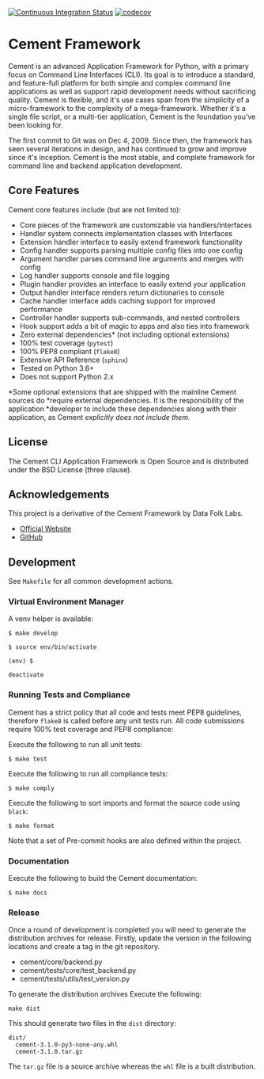 [![Continuous Integration Status](https://travis-ci.org/acdaniells/cement.svg?branch=master)](https://travis-ci.org/acdaniells/cement)
[![codecov](https://codecov.io/gh/acdaniells/cement/branch/master/graph/badge.svg)](https://codecov.io/gh/acdaniells/cement)

# Cement Framework

Cement is an advanced Application Framework for Python, with a primary focus on
Command Line Interfaces (CLI). Its goal is to introduce a standard, and
feature-full platform for both simple and complex command line applications as
well as support rapid development needs without sacrificing quality. Cement is
flexible, and it's use cases span from the simplicity of a micro-framework to
the complexity of a mega-framework. Whether it's a single file script, or a
multi-tier application, Cement is the foundation you've been looking for.

The first commit to Git was on Dec 4, 2009. Since then, the framework has seen
several iterations in design, and has continued to grow and improve since it's
inception. Cement is the most stable, and complete framework for command line
and backend application development.

## Core Features

Cement core features include (but are not limited to):

- Core pieces of the framework are customizable via handlers/interfaces
- Handler system connects implementation classes with Interfaces
- Extension handler interface to easily extend framework functionality
- Config handler supports parsing multiple config files into one config
- Argument handler parses command line arguments and merges with config
- Log handler supports console and file logging
- Plugin handler provides an interface to easily extend your application
- Output handler interface renders return dictionaries to console
- Cache handler interface adds caching support for improved performance
- Controller handler supports sub-commands, and nested controllers
- Hook support adds a bit of magic to apps and also ties into framework
- Zero external dependencies* (not including optional extensions)
- 100% test coverage (`pytest`)
- 100% PEP8 compliant (`flake8`)
- Extensive API Reference (`sphinx`)
- Tested on Python 3.6+
- Does not support Python 2.x

*Some optional extensions that are shipped with the mainline Cement sources do
*require external dependencies. It is the responsibility of the application
*developer to include these dependencies along with their application, as Cement
*explicitly does not include them.*

## License

The Cement CLI Application Framework is Open Source and is distributed under the
BSD License (three clause).

## Acknowledgements

This project is a derivative of the Cement Framework by Data Folk Labs.

- [Official Website](http://builtoncement.com)
- [GitHub](http://github.com/datafolklabs/cement)

## Development

See `Makefile` for all common development actions.

### Virtual Environment Manager

A venv helper is available:

```shell
$ make develop

$ source env/bin/activate

(env) $

deactivate
```

### Running Tests and Compliance

Cement has a strict policy that all code and tests meet PEP8 guidelines,
therefore `flake8` is called before any unit tests run. All code submissions
require 100% test coverage and PEP8 compliance:

Execute the following to run all unit tests:

```shell
$ make test
```

Execute the following to run all compliance tests:

```shell
$ make comply
```

Execute the following to sort imports and format the source code using `black`:

```shell
$ make format
```

Note that a set of Pre-commit hooks are also defined within the project.

### Documentation

Execute the following to build the Cement documentation:

```shell
$ make docs
```

### Release

Once a round of development is completed you will need to generate the
distribution archives for release. Firstly, update the version in the following
locations and create a tag in the git repository.

* cement/core/backend.py
* cement/tests/core/test_backend.py
* cement/tests/utils/test_version.py

To generate the distribution archives Execute the following:

```shell
make dist
```

This should generate two files in the `dist` directory:

```
dist/
  cement-3.1.0-py3-none-any.whl
  cement-3.1.0.tar.gz
```

The `tar.gz` file is a source archive whereas the `whl` file is a built
distribution.
